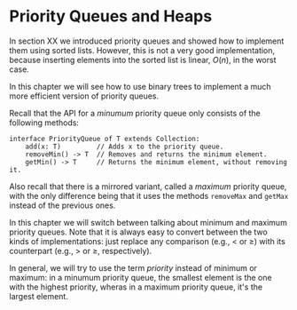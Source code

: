# Priority Queues and Heaps

In section XX we introduced priority queues and showed how to implement them using sorted lists.
However, this is not a very good implementation, because inserting elements into the sorted list is linear, $O(n)$, in the worst case.

In this chapter we will see how to use binary trees to implement a much more efficient version of priority queues.

Recall that the API for a *minumum* priority queue only consists of the following methods:

    interface PriorityQueue of T extends Collection:
        add(x: T)         // Adds x to the priority queue.
        removeMin() -> T  // Removes and returns the minimum element.
        getMin() -> T     // Returns the minimum element, without removing it.

Also recall that there is a mirrored variant, called a *maximum* priority queue, with the only difference being that it uses the methods `removeMax` and `getMax` instead of the previous ones.

In this chapter we will switch between talking about minimum and maximum priority queues.
Note that it is always easy to convert between the two kinds of implementations:
just replace any comparison (e.g., < or ≥) with its counterpart (e.g., > or ≥, respectively).

In general, we will try to use the term *priority* instead of minimum or maximum:
in a minumum priority queue, the smallest element is the one with the highest priority,
wheras in a maximum priority queue, it's the largest element.
